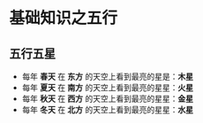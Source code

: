基础知识之五行
===================================================================================
## 五行五星
+ 每年 **春天** 在 **东方** 的天空上看到最亮的星是：**木星**
+ 每年 **夏天** 在 **南方** 的天空上看到最亮的星星：**火星**
+ 每年 **秋天** 在 **西方** 的天空上看到最亮的星星：**金星**
+ 每年 **冬天** 在 **北方** 的天空上看到最亮的星星：**水星** 